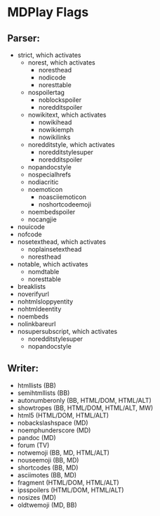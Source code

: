 # MDPlay Flags #

## Parser:

* strict, which activates
  * norest, which activates
    * noresthead
    * nodicode
    * noresttable
  * nospoilertag
    * noblockspoiler
    * noredditspoiler
  * nowikitext, which activates
    * nowikihead
    * nowikiemph
    * nowikilinks
  * noredditstyle, which activates
    * noredditstylesuper
    * noredditspoiler
  * nopandocstyle
  * nospecialhrefs
  * nodiacritic
  * noemoticon
    * noasciiemoticon
    * noshortcodeemoji
  * noembedspoiler
  * nocangjie
* nouicode
* nofcode
* nosetexthead, which activates
  * noplainsetexthead
  * noresthead
* notable, which activates
  * nomdtable
  * noresttable
* breaklists
* noverifyurl
* nohtmlsloppyentity
* nohtmldeentity
* noembeds
* nolinkbareurl
* nosupersubscript, which activates
  * noredditstylesuper
  * nopandocstyle

## Writer:

* htmllists (BB)
* semihtmllists (BB)
* autonumberonly (BB, HTML/DOM, HTML/ALT)
* showtropes (BB, HTML/DOM, HTML/ALT, MW)
* html5 (HTML/DOM, HTML/ALT)
* nobackslashspace (MD)
* noemphunderscore (MD)
* pandoc (MD)
* forum (TV)
* notwemoji (BB, MD, HTML/ALT)
* nouseemoji (BB, MD)
* shortcodes (BB, MD)
* asciimotes (BB, MD)
* fragment (HTML/DOM, HTML/ALT)
* ipsspoilers (HTML/DOM, HTML/ALT)
* nosizes (MD)
* oldtwemoji (MD, BB)

